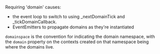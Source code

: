 Requiring 'domain' causes:

* the event loop to switch to using _nextDomainTick and
  _tickDomainCallback.
* EventEmitters to propagate domains as they're instantiated

`domainspace` is the convention for indicating the domain namespace, with the
`domain` property on the contexts created on that namespace being where the
domains live.
